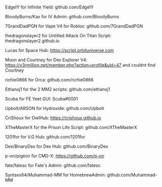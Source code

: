 EdgeIY for Infinite Yield: github.com/EdgeIY

BloodyBurns/Kax for IV Admin: github.com/BloodyBurns

7GrandDadPGN for Vape V4 for Roblox: github.com/7GrandDadPGN

thedragonslayer2 for Untitled Attack On Titan Script: thedragonslayer2.github.io

Lucas for Space Hub: https://script.orbituniverse.com

Moon and Courtney for Dex Explorer V4: https://v3rmillion.net/member.php?action=profile&uid=47 and couldnt find Courtney

richie0866 for Orca: github.com/richie0866

Ethanoj1 for the 2 MM2 scripts: github.com/ethanoj1

Scuba for FE Yeet GUI: Scuba#0001

Upbolt/ARSON for Hydroxide: github.com/Upbolt

CriShoux for OwlHub: https://crishoux.github.io

XTheMasterX for the Prison Life Script: github.com/XTheMasterX

1201for for V.G Hub: github.com/1201for

Dex/BinaryDex for Dex Hub: github.com/BinaryDex

p-on/pigeon for CMD-X: https://github.com/p-on

fate/fatesc for Fate's Admin: github.com/fatesc

Syntaxx64/Muhammad-MM for HomebrewAdmin: github.com/Muhammad-MM
